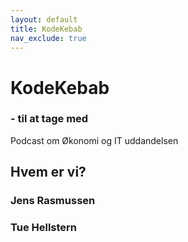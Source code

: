 ```yaml
---
layout: default
title: KodeKebab
nav_exclude: true
---
```

# KodeKebab
### - til at tage med
Podcast om Økonomi og IT uddandelsen

## Hvem er vi?

### Jens Rasmussen

### Tue Hellstern
